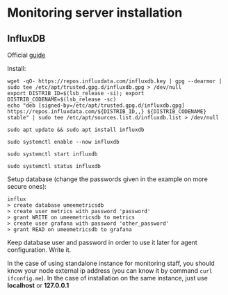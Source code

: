 # Monitoring server installation 


## InfluxDB 

Official [guide](https://docs.influxdata.com/influxdb/v2/install)

Install:
```
wget -qO- https://repos.influxdata.com/influxdb.key | gpg --dearmor | sudo tee /etc/apt/trusted.gpg.d/influxdb.gpg > /dev/null
export DISTRIB_ID=$(lsb_release -si); export DISTRIB_CODENAME=$(lsb_release -sc)
echo "deb [signed-by=/etc/apt/trusted.gpg.d/influxdb.gpg] https://repos.influxdata.com/${DISTRIB_ID,,} ${DISTRIB_CODENAME} stable" | sudo tee /etc/apt/sources.list.d/influxdb.list > /dev/null

sudo apt update && sudo apt install influxdb

sudo systemctl enable --now influxdb

sudo systemctl start influxdb

sudo systemctl status influxdb
```

Setup database (change the passwords given in the example on more secure ones):
```
influx
> create database umeemetricsdb
> create user metrics with password 'password'
> grant WRITE on umeemetricsdb to metrics
> create user grafana with password 'other_password'
> grant READ on umeemetricsdb to grafana
```

Keep database user and password in order to use it later for agent configuration. Write it. 

In the case of using standalone instance for monitoring staff,  you should know your node external ip address (you can know it by command ```curl ifconfig.me```).
In the case of installation on the same instance, just use **localhost** or **127.0.0.1**
